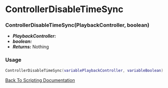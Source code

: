 # ControllerDisableTimeSync

### ControllerDisableTimeSync(PlaybackController, boolean)
- ***PlaybackController:*** 
- ***boolean:*** 
- ***Returns:*** Nothing

### Usage

```Lua
ControllerDisableTimeSync(variablePlaybackController, variableBoolean)
```


[Back To Scripting Documentation](../README.md)
